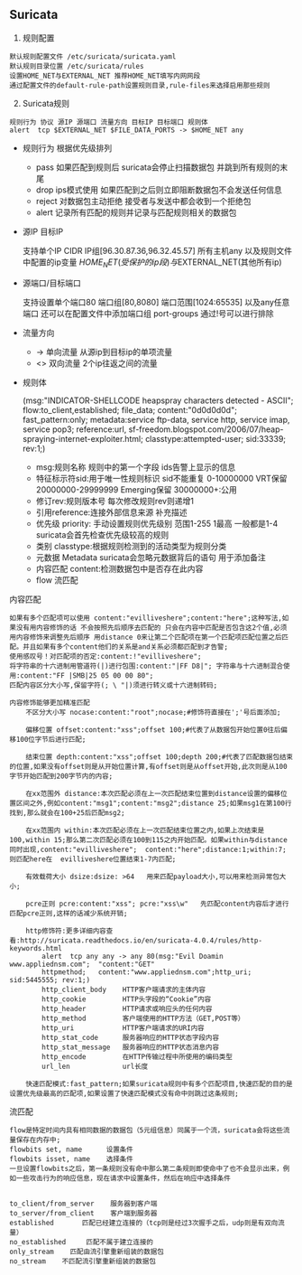## Suricata

1. 规则配置
```
默认规则配置文件 /etc/suricata/suricata.yaml
默认规则目录位置 /etc/suricata/rules
设置HOME_NET与EXTERNAL_NET 推荐HOME_NET填写内网网段
通过配置文件的default-rule-path设置规则目录,rule-files来选择启用那些规则
```
2. Suricata规则
```
规则行为 协议 源IP 源端口 流量方向 目标IP 目标端口 规则体
alert  tcp $EXTERNAL_NET $FILE_DATA_PORTS -> $HOME_NET any
```
- 规则行为 根据优先级排列
	- pass 如果匹配到规则后 suricata会停止扫描数据包 并跳到所有规则的末尾
	- drop ips模式使用 如果匹配到之后则立即阻断数据包不会发送任何信息
	- reject 对数据包主动拒绝 接受者与发送中都会收到一个拒绝包
	- alert 记录所有匹配的规则并记录与匹配规则相关的数据包
- 源IP 目标IP

	支持单个IP CIDR IP组[96.30.87.36,96.32.45.57] 所有主机any 以及规则文件中配置的ip变量 $HOME_NET(受保护的ip段)与$EXTERNAL_NET(其他所有ip)
- 源端口/目标端口

	支持设置单个端口80 端口组[80,8080] 端口范围[1024:65535] 以及any任意端口 还可以在配置文件中添加端口组 port-groups 通过!号可以进行排除
- 流量方向
	- -> 单向流量 从源ip到目标ip的单项流量
	- <> 双向流量 2个ip往返之间的流量
- 规则体

	(msg:"INDICATOR-SHELLCODE heapspray characters detected - ASCII"; flow:to_client,established; file_data; content:"0d0d0d0d";  fast_pattern:only; metadata:service ftp-data, service http, service imap, service pop3; reference:url, sf-freedom.blogspot.com/2006/07/heap-spraying-internet-exploiter.html;  classtype:attempted-user; sid:33339; rev:1;)

	- msg:规则名称 规则中的第一个字段 ids告警上显示的信息
	- 特征标示符sid:用于唯一性规则标识 sid不能重复 0-10000000 VRT保留 20000000-29999999 Emerging保留 30000000+:公用
	- 修订rev:规则版本号 每次修改规则rev则递增1
	- 引用reference:连接外部信息来源 补充描述
	- 优先级 priority: 手动设置规则优先级别 范围1-255 1最高 一般都是1-4 suricata会首先检查优先级较高的规则
	- 类别 classtype:根据规则检测到的活动类型为规则分类  
	- 元数据 Metadata suricata会忽略元数据背后的语句 用于添加备注
	- 内容匹配 content:检测数据包中是否存在此内容
	- flow 流匹配

内容匹配
```
如果有多个匹配项可以使用 content:"evilliveshere";content:"here";这种写法,如果没有用内容修饰的话 不会按照先后顺序去匹配的 只会在内容中匹配是否包含这2个值,必须用内容修饰来调整先后顺序 用distance 0来让第二个匹配项在第一个匹配项匹配位置之后匹配。并且如果有多个content他们的关系是and关系必须都匹配到才告警;
使用感叹号！对匹配项的否定:content:!"evilliveshere";
将字符串的十六进制用管道符(|)进行包围:content:"|FF D8|"; 字符串与十六进制混合使用:content:"FF |SMB|25 05 00 00 80";  
匹配内容区分大小写,保留字符(; \ "|)须进行转义或十六进制转码;

内容修饰能够更加精准匹配
	不区分大小写 nocase:content:"root";nocase;#修饰符直接在';'号后面添加;
	
	偏移位置 offset:content:"xss";offset 100;#代表了从数据包开始位置0往后偏移100位字节后进行匹配;
	
	结束位置 depth:content:"xss";offset 100;depth 200;#代表了匹配数据包结束的位置,如果没有offset则是从开始位置计算,有offset则是从offset开始,此次则是从100字节开始匹配到200字节内的内容;
	
	在xx范围外 distance:本次匹配必须在上一次匹配结束位置到distance设置的偏移位置区间之外,例如content:"msg1";content:"msg2";distance 25;如果msg1在第100行找到,那么就会在100+25后匹配msg2; 
	
	在xx范围内 within:本次匹配必须在上一次匹配结束位置之内,如果上次结束是100,within 15;那么第二次匹配必须在100到115之内开始匹配。如果within与distance同时出现,content:"evilliveshere";  content:"here";distance:1;within:7; 则匹配here在  evilliveshere位置结束1-7内匹配;
	
	有效载荷大小 dsize:dsize: >64   用来匹配payload大小,可以用来检测异常包大小;

	pcre正则 pcre:content:"xss"; pcre:"xss\w"   先匹配content内容后才进行匹配pcre正则,这样的话减少系统开销;

	http修饰符:更多详细内容查看:http://suricata.readthedocs.io/en/suricata-4.0.4/rules/http-keywords.html
		alert  tcp any any -> any 80(msg:"Evil Doamin www.appliednsm.com";  "content:"GET"
		httpmethod;   content:"www.appliednsm.com";http_uri; sid:5445555; rev:1;)
		http_client_body    HTTP客户端请求的主体内容
    	http_cookie         HTTP头字段的“Cookie”内容
    	http_header         HTTP请求或响应头的任何内容
    	http_method         客户端使用的HTTP方法（GET,POST等）
    	http_uri            HTTP客户端请求的URI内容
    	http_stat_code      服务器响应的HTTP状态字段内容
    	http_stat_message   服务器响应的HTTP状态消息内容
    	http_encode         在HTTP传输过程中所使用的编码类型
		url_len             url长度

	快速匹配模式:fast_pattern;如果suricata规则中有多个匹配项目,快速匹配的目的是设置优先级最高的匹配项,如果设置了快速匹配模式没有命中则跳过这条规则;
```
流匹配
```
flow是特定时间内具有相同数据的数据包（5元组信息）同属于一个流，suricata会将这些流量保存在内存中;
flowbits set, name      设置条件
flowbits isset, name    选择条件
一旦设置flowbits之后，第一条规则没有命中那么第二条规则即使命中了也不会显示出来，例如一些攻击行为的响应信息，现在请求中设置条件，然后在响应中选择条件


to_client/from_server    服务器到客户端
to_server/from_client    客户端到服务器
established       匹配已经建立连接的（tcp则是经过3次握手之后，udp则是有双向流量）
no_established     匹配不属于建立连接的
only_stream    匹配由流引擎重新组装的数据包
no_stream    不匹配流引擎重新组装的数据包
```

